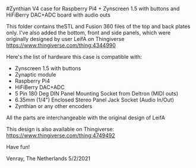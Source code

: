 #Zynthian V4 case for Raspberry Pi4 + Zynscreen 1.5 with buttons and HiFiBerry DAC+ADC board with audio outs

This folder contains theSTL and Fusion 360 files of the top and back plates only. I've also added the bottom, front and side panels, which were originally
designed by user LeifA on Thingiverse
https://www.thingiverse.com/thing:4344990

Here's the list of hardware this case is compatible with:

- Zynscreen 1.5 with buttons
- Zynaptic module
- Raspberry Pi4
- HiFiBerry DAC+ADC
- 5 Pin 180 Deg DIN Panel Mounting Socket from Deltron (MIDI outs)
- 6.35mm (1/4") Enclosed Stereo Panel Jack Socket (Audio In/Out)
- Zynthian or any other encoders

All the parts are interchangeable with the original design of LeifA

This design is also available on Thingiverse:
https://www.thingiverse.com/thing:4749492

Have fun!

Venray, The Netherlands
5/2/2021
